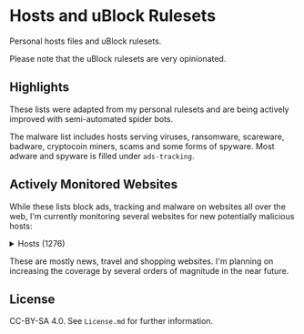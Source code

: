 # Hosts and uBlock Rulesets

Personal hosts files and uBlock rulesets.

Please note that the uBlock rulesets are very opinionated.

## Highlights

These lists were adapted from my personal rulesets and are being actively improved with semi-automated spider bots.

The malware list includes hosts serving viruses, ransomware, scareware, badware, cryptocoin miners, scams and some forms of spyware. Most adware and spyware is filled under `ads-tracking`.

## Actively Monitored Websites

While these lists block ads, tracking and malware on websites all over the web, I'm currently monitoring several websites for new potentially malicious hosts:

<details>
    <summary>Hosts (1276)</summary>

    123contactform.com
    123formbuilder.com
    123milhas.com
    1337x.to
    1password.com
    3blue1brown.com
    500px.com
    707.pt
    9to5mac.com
    aa.com
    aa.net.uk
    aaas.org
    abc.net.au
    abcnews.go.com
    abilifymaintena.com
    abola.pt
    about.gitlab.com
    about.sourcegraph.com
    abuseipdb.com
    academia.edu
    accessibilityserver.org
    accounts.google.co.uk
    accounts.google.pt
    accounts.youtube.com
    acer.com
    acessibilidade.gov.pt
    acesso.gov.pt
    activobank.pt
    adaway.org
    addons.mozilla.org
    addtocalendar.com
    adobe.com
    adultswim.com
    adyen.com
    aeroflot.ru
    affirm.com
    airasia.com
    airbnb.co.uk
    airbnb.com
    airbnb.com.sg
    airbnb.pt
    aircanada.com
    airfrance.fr
    akamai.com
    alaskaair.com
    aldi.co.uk
    aldi.pt
    alexametrics.com
    alienvault.com
    aliexpress.com
    alipay.com
    aljazeera.com
    all-about-photo.com
    allegiantair.com
    allianzlife.com
    allsides.com
    alltrails.com
    allure.com
    ally.com
    altice-empresas.pt
    amadeus.com
    amadeus.net
    amazon.co.uk
    amazon.com
    amazon.com.br
    amazon.de
    amazon.es
    amazon.fr
    amazon.in
    ambicular.com
    americanairlines.co.uk
    anacom.pt
    anandtech.com
    anchor.fm
    androidauthority.com
    androidpolice.com
    antena3.com
    anyvan.com
    apache.org
    apachecon.com
    apai.org.pt
    apple.com
    appointmentthing.com
    apps.evozi.com
    appsecvillage.com
    architecturaldigest.com
    archive.org
    arewewebyet.org
    argenta.eu
    argos.co.uk
    army.mod.uk
    arstechnica.com
    art42.net
    asciinema.org
    asoftmurmur.com
    atlassian.com
    att.com
    audible.co.uk
    audible.com
    audiobooks.co.uk
    audiobooks.com
    autodesk.com
    autofoco.pt
    avatars.io
    aveva.com
    aviasales.ru
    aviva.co.uk
    aws.amazon.com
    azores.gov.pt
    backblaze.com
    baidu.com
    bancomundial.org
    bbc.co.uk
    bbc.com
    bbva.pe
    beatsbydre.com
    ben-evans.com
    bertrand.pt
    bing.com
    binvis.io
    bit.ly
    bitbucket.org
    bitly.com
    bitwarden.com
    blanchir-sp.net
    bleacherreport.com
    blender.org
    blockbuster.com
    blog.cloudflare.com
    blog.disqus.com
    blog.feedly.com
    blog.golang.org
    blog.google
    blog.moneysavingexpert.com
    blog.mozilla.org
    blog.unmind.com
    blogger.com
    blogspot.com
    bloomandwild.com
    bloomberg.com
    blueapron.com
    bluestacks.com
    bomcondutor.pt
    bonappetit.com
    booking.com
    boots.com
    booxi.com
    booxi.eu
    boston.com
    bostonglobe.com
    bot.land
    brilliant.org
    britishairways.com
    browsealoud.com
    browser-update.org
    browserstack.com
    bsideslisbon.org
    businessinsider.com
    buzzfeed.com
    buzzfeednews.com
    bytecodealliance.org
    cafe24.com
    calendar.google.com
    calzedonia.com
    caniuse.com
    caniuse.rs
    canva.com
    capitaloneshopping.com
    carbon.now.sh
    carbonmade.com
    careers.google.com
    careers.microsoft.com
    cars.com
    caseys.com
    casio-intl.com
    cbs.com
    cbsnews.com
    cctv.pt
    cdbaby.com
    cdiscount.com
    censys.io
    centex.com
    cgd.pt
    ch.hotels.com
    championat.com
    changelog.com
    cheapoair.com
    cheats.rs
    checkr.com
    chess.com
    chrome.google.com
    ciena.com
    cio.com
    cisco.com
    citibank.com.au
    claris.com
    clickup.com
    clockify.me
    cloudconvert.com
    cloudera.com
    cloudflare.com
    cloudflare.design
    cloudinary.com
    cmjornal.pt
    cnbc.com
    cnet.com
    cnn.com
    cntraveler.com
    codacy.com
    code.org
    codewars.com
    cognitoforms.com
    cogweb.pt
    cointelegraph.com
    colorbox.io
    commandlinefu.com
    commitstrip.com
    commoncrawl.org
    confraria.ap2si.org
    consumerreports.org
    contacts.google.com
    continente.pt
    cookpad.com
    coursera.org
    courses.edx.org
    covid.randox.com
    cox.com
    crane.aero
    crates.io
    creativecommons.org
    croma.com
    crowdin.com
    crt.sh
    crxcavator.io
    crypto.stanford.edu
    crypto101.io
    cryptohack.org
    cryptopals.com
    cs155.stanford.edu
    csdn.net
    csp-evaluator.withgoogle.com
    cssgridgarden.com
    ctt.pt
    cuf.pt
    curbed.com
    d3js.org
    dagospia.com
    dailymail.co.uk
    dailymotion.com
    dancres.github.io
    danielmiessler.com
    daraz.pk
    daringfireball.net
    darksky.net
    dash.cloudflare.com
    datadoghq.com
    datatracker.ietf.org
    de.foursquare.com
    de.hotels.com
    decathlon.co.uk
    deciem.com
    deepl.com
    defense.gov
    degiro.co.uk
    dehashed.com
    delta.com
    devdocs.io
    developer.android.com
    developer.mozilla.org
    developers.google.com
    developers.googleblog.com
    developers.whatismybrowser.com
    dezeen.com
    dezeenjobs.com
    dgs.pt
    dicionario.priberam.org
    dictionary.com
    digicert.com
    digitalocean.com
    digitaltrends.com
    dilbert.com
    dinheirovivo.pt
    discord.com
    discourse.org
    disqus.com
    dithering.fm
    dmca.com
    dn.pt
    dnb.com
    dnsdumpster.com
    dnsleaktest.com
    dnslytics.com
    dnsspy.io
    doaj.org
    doc.rust-lang.org
    docker.com
    docs.google.com
    docs.rs
    docusign.com
    domaintools.com
    doubleclick.net
    doutorfinancas.pt
    download.lineageos.org
    dpreview.com
    draw.io
    dreamhost.com
    drive.google.com
    dropbox.com
    drudgereport.com
    duckduckgo.com
    dunkindonuts.com
    dxomark.com
    easyeda.com
    easyjet.com
    easylist.to
    ebay.co.uk
    ebay.com
    ebookers.ch
    ebookers.com
    ebookers.de
    econlib.org
    economist.com
    ecustomeropinions.com
    edc.ca
    edition.cnn.com
    edreams.com
    edx.org
    eff.org
    emailprivacytester.com
    emirates.com
    emma-mattress.co.uk
    emma-sleep.co.uk
    empresashoje.pt
    en.gravatar.com
    en.m.wikipedia.org
    en.wikipedia.org
    engadget.com
    eonenergy.com
    epicurious.com
    eportugal.gov.pt
    eqinvestors.co.uk
    eschersket.ch
    espn.co.uk
    espn.com
    etrade.com
    etsy.com
    eu.playstation.com
    eu.puma.com
    europa.eu
    eventbrite.com
    ewg.org
    example.com
    excalidraw.com
    exercism.org
    expedia.at
    expedia.co.uk
    expedia.com
    expedia.de
    explainshell.com
    exponent.fm
    express.co.uk
    expresso-digital.pt
    expresso.pt
    f-droid.org
    fabricadestartups.com
    facebook.com
    fakespot.com
    fanboy.co.nz
    fandom.com
    farefirst.com
    fasterthanli.me
    fastmail.com
    fbcdn.net
    fca.pt
    fcbarcelona.com
    fcbarcelona.es
    fcm.unl.pt
    fct.pt
    fct.unl.pt
    feedly.com
    fifa.com
    figma.com
    filemaker.com
    firefox.com
    fisheyemagazine.fr
    fivethirtyeight.com
    flattr.com
    flexboxfroggy.com
    flickr.com
    flightaware.com
    flightics.com
    flightio.com
    flightradar24.com
    flyfrontier.com
    flypgs.com
    flytap.com
    fnac.pt
    fool.com
    forbes.com
    forestadmin.com
    formstack.com
    forum.xda-developers.com
    forwardemail.net
    foursquare.com
    foxbusiness.com
    foxnews.com
    foxsports.com
    fracz.com
    freedom.press
    freephonenum.com
    freetrade.io
    frida.re
    frontiersin.org
    frutafeia.pt
    fundacao.vodafone.pt
    fundingchoices.google.com
    g2.com
    gatsbyjs.com
    gatsbyjs.org
    gawker.com
    gchq.github.io
    geeksforgeeks.org
    getpostman.com
    getpushmonkey.com
    getweeklyupdate.com
    getzola.org
    gfycat.com
    ghost.org
    giftsear.ch
    gimp.org
    giphy.com
    gist.github.com
    gitbook.com
    gitcdn.xyz
    gitexplorer.com
    github.blog
    github.com
    github.community
    github.io
    gitlab.com
    gitter.im
    gizmodo.com
    glamour.com
    glamour.es
    glamourmagazine.co.uk
    glassdoor.co.uk
    glassdoor.com
    glazestock.com
    globalfree.net
    globalmediagroup.pt
    globo.com
    go.dev
    goal.com
    godaddy.com
    gofundme.com
    goindigo.in
    golang.org
    goo.gl
    goodreads.com
    google-analytics.com
    google.ca
    google.co.in
    google.co.uk
    google.com
    google.com.hk
    google.cz
    google.ie
    google.pt
    googleadservices.com
    googlepages.com
    googlesyndication.com
    googletagmanager.com
    googleusercontent.com
    googlevideo.com
    gov.uk
    gpathand.nhs.uk
    gq-magazine.co.uk
    gq.com
    gqportugal.pt
    grafana.com
    grammarly.com
    grapheneos.org
    graphicsprings.com
    gravatar.com
    greenhouse.io
    gsmarena.com
    gtdfh.branchable.com
    gtdfh.liw.fi
    gtmetrix.com
    guiadooeste.pt
    gulbenkian.pt
    gulfnews.com
    gumtree.com
    gutenberg.org
    haaretz.co.il
    haaretz.com
    hackaday.com
    hackerone.com
    hackerrank.com
    hackertarget.com
    hacks.mozilla.org
    hagglezon.com
    hardenize.com
    haskell.org
    hasura.io
    hcaptcha.com
    hellofresh.co.uk
    hellofresh.com
    help.instagram.com
    help.steampowered.com
    help.twitter.com
    hemingwayapp.com
    herbie.uwplse.org
    hermanmiller.com
    hetzner.com
    hire.google.com
    hl.co.uk
    home.kpmg
    homeaway.com
    homeaway.pt
    hoovers.com
    hosts-file.net
    hotels.com
    howsmyssl.com
    howtogeek.com
    hstspreload.org
    html5box.com
    httpbin.org
    https-rulesets.org
    httpstatuses.com
    httptoolkit.tech
    huffingtonpost.com
    huffpost.com
    humblebundle.com
    hwg.org
    hyperoptic.com
    iberia.com
    icomoon.io
    idealista.pt
    ieftimov.com
    ietf.org
    ifixit.com
    ijg.org
    ikea.com
    imagemagick.org
    imdb.com
    imovirtual.com
    imperial.ac.uk
    in.gov
    indeed.co.uk
    indeed.com
    independent.co.uk
    indiatoday.in
    indiehackers.com
    informa.com
    inquirer.com
    insect.sh
    insightexpressai.com
    instagram.com
    instant.page
    intensedebate.com
    intercom.com
    interviewcake.com
    interviewing.io
    intimissimi.com
    invaluable.com
    investor.vanguard.com
    investors.com
    iobit.com
    iol.pt
    ipfs.io
    ipinfo.io
    ipleak.net
    ipredictive.com
    islington.gov.uk
    isthereanydeal.com
    iwantmyname.com
    iz.ru
    jazzkeys.plan8.co
    jd.com
    jetblue.com
    jetstar.com
    jn.pt
    jobs.nhs.uk
    johnlewis.com
    joindiaspora.com
    joinhoney.com
    joinmastodon.org
    jornaldenegocios.pt
    jrvidal.github.io
    jsfiddle.net
    jsonwebtoken.io
    juntadeandalucia.es
    jvns.ca
    jwt.io
    kaleido.ai
    kayak.co.uk
    kayak.com
    kayak.pt
    keybase.io
    keybr.com
    khanacademy.org
    kickstarter.com
    kinja.com
    kitchenstories.com
    kiwi.com
    kiwico.com
    kriesi.at
    krisp.ai
    kuantokusta.pt
    lacounty.gov
    languagetool.org
    lasexta.com
    latam.com
    latestdeals.co.uk
    latimes.com
    lawsofux.com
    layoutit.com
    learnxinyminutes.com
    leetcode.com
    lennyletter.com
    lenscrafters.com
    letras.ulisboa.pt
    lettersofnote.com
    levels.fyi
    lexus.com
    lib.rs
    liberapay.com
    libgen.rs
    lichess.org
    lidel.pt
    lidl.co.uk
    lifesavvy.com
    lineageos.org
    linear.app
    linkedin.com
    linkfire.com
    live.com
    lnk.to
    lobste.rs
    logitech.com
    lufthansa.com
    lundbeck.com
    lusa.pt
    lwn.net
    m.activobank.pt
    m.facebook.com
    m.google.com
    m.olx.pt
    m.youtube.com
    macbooster.net
    macromedia.com
    magnumphotos.com
    mail.google.com
    mail.yandex.ru
    mailchimp.com
    mailgun.com
    mailinator.com
    maisfutebol.iol.pt
    malwarebytes.com
    malwaredomainlist.com
    manning.com
    maps.google.com
    maps.google.pt
    maps.windows.com
    marketingreportoptout.visa.com
    maruedr.com
    marugroup.net
    marumatchbox.com
    mashable.com
    mastercard.co.uk
    mastercard.com
    mastercard.pt
    matrix.org
    mattermost.com
    mattpalm.com
    mawdoo3.com
    mayoclinic.org
    mbasic.facebook.com
    mbna.ca
    mbway.pt
    mcdonalds.com
    mediawiki.org
    medicina.ulisboa.pt
    medium.com
    meet.jit.si
    meetup.com
    mendeley.com
    meo.pt
    merriam-webster.com
    meta.wikimedia.org
    metacafe.com
    metrolisboa.pt
    mic.com
    michael-noll.com
    microsoft.com
    microsoftonline.com
    migueldemoura.com
    miguelmoura.com
    miro.com
    mirror.co.uk
    mises.org
    mlive.com
    mobile.twitter.com
    modsecurity.org
    moey.pt
    momentjs.com
    momondo.co.uk
    momondo.com
    momondo.pt
    money.co.uk
    moneyfarm.com
    moneysavingexpert.com
    monkeyuser.com
    monster.com
    montepio.org
    monzo.com
    morganstanley.com
    moss.garden
    motionbox.io
    mozilla.org
    mr-blue.com
    mrblue.es
    mrhandyman.com
    msn.com
    mulberry.com
    mullvad.net
    musclewiki.com
    myshopify.com
    n-gate.com
    nab.com.au
    namesilo.com
    nationalreview.com
    nationwide.co.uk
    nature.com
    nautil.us
    naver.com
    nbc.com
    nbcnews.com
    ncbi.nlm.nih.gov
    ndclondon.com
    nejm.org
    nestle.com
    net-a-porter.com
    netflix.com
    netflix.de
    netlify.com
    news.ycombinator.com
    newyorker.com
    nhs.uk
    nih.gov
    nintendo.com
    nj.com
    njal.la
    nobelprize.org
    notebookchat.com
    notebookcheck.com
    notebookcheck.net
    noticiasaominuto.com
    nowtv.it
    npr.org
    nunomoura.com
    nutrimento.pt
    nvidia.com
    nyaa.si
    nydailynews.com
    nymag.com
    nypost.com
    nytimes.com
    oaknorth.co.uk
    oaknorth.com
    observador.pt
    observatory.mozilla.org
    octopus.energy
    oculus.com
    office.com
    office365.com
    ohdear.app
    ohdearapp.com
    okezone.com
    olx.pt
    oneplus.com
    onetravel.com
    open.spotify.com
    openai.com
    opengapps.org
    openlibrary.org
    openrent.co.uk
    openstack.org
    openstreetmap.org
    opentable.com
    openvim.com
    openweathermap.org
    openweb.com
    openwrt.org
    opinionstage.com
    oracle.com
    orbitz.com
    ordemdospsicologos.pt
    otempo.pt
    otx.alienvault.com
    outlook.live.com
    overleaf.com
    owm.io
    oxide.computer
    pa.gov
    pactor.pt
    pages.github.com
    panasonic.com
    panasonic.net
    panda.tv
    patreon.com
    pay.google.com
    paypal.com
    payscale.com
    pcdiga.com
    pearlevision.com
    pearlevisioneyecare.com
    peeringdb.com
    peppercarrot.com
    petapixel.com
    pewinternet.org
    pewresearch.org
    pexels.com
    pfizer.com
    pgl.yoyo.org
    photopea.com
    photos.google.com
    pi-hole.net
    picsum.photos
    pingodoce.pt
    pinterest.com
    pinterest.pt
    pitchfork.com
    pixabay.com
    pixeldungeon.fandom.com
    placeholder.com
    plainenglish.co.uk
    play.golang.org
    play.rust-lang.org
    plos.org
    plus.google.com
    poeditor.com
    pole-emploi.fr
    politico.com
    portal.azores.gov.pt
    portaldasfinancas.gov.pt
    portswigger.net
    portugal.gov.pt
    positivessl.com
    possiblerust.com
    post-gazette.com
    postman.com
    postmarkapp.com
    pplware.sapo.pt
    practical-go-lessons.com
    premierleague.com
    privacyshield.gov
    privacytools.io
    privatebin.net
    privateinternetaccess.com
    probely.com
    producthunt.com
    profiler.firefox.com
    projectifi.io
    promotorres.pt
    propublica.org
    protonmail.com
    provincial.com
    prowritingaid.com
    prozis.com
    pscp.tv
    pt.godaddy.com
    pt.indeed.com
    pt.m.wikipedia.org
    public.com
    publiccom
    publico.pt
    pubmed.ncbi.nlm.nih.gov
    puma.com
    puretalkusa.com
    qatarairways.com
    qq.com
    queryfeed.net
    quizlet.com
    quora.com
    rainbowhunt.com
    raspberrypi.org
    realfavicongenerator.net
    reberhardt.com
    recurse.com
    redbull.com
    redbull.tv
    reddit.com
    rede-expressos.pt
    redhat.com
    refirmlabs.com
    regex101.com
    remax.pt
    remove.bg
    replit.com
    researchgate.net
    rethink.org
    reuters.com
    reviewgeek.com
    revolut.com
    rfc.fyi
    rightmove.co.uk
    robinhood.com
    roche.de
    rochehelse.no
    rogerebert.com
    rolex.com
    royallondon.com
    royalsociety.org
    royalsocietypublishing.org
    rsaltsjt.com
    rtp.pt
    rust-analyzer.github.io
    rust-fuzz.github.io
    rust-lang.org
    rust-unofficial.github.io
    rust.godbolt.org
    ryanair.com
    s7.ru
    salon.com
    samsung.com
    sapo.pt
    saudecuf.pt
    sbf5.com
    scholar.google.co.uk
    scholar.google.com
    scholar.google.pt
    sci-bay.org
    sci-hub.do
    science.org
    sciencedirect.com
    sciencemag.org
    scientificamerican.com
    scotiabank.com
    sdpnoticias.com
    searchcode.com
    seb.lt
    secure.vanguardinvestor.co.uk
    securityheaders.com
    securitytrails.com
    securityunlockedpodcast.com
    seekingalpha.com
    seg-social.pt
    self.com
    send.vis.ee
    sendgrid.com
    sephora.com
    sephora.fr
    shadow.tech
    sharesmagazine.co.uk
    shellcheck.net
    shl.com
    shodan.io
    sibs.com
    signal.org
    siteground.co.uk
    siteground.com
    skechers.com
    sketch.com
    sketchfab.com
    skiplagged.com
    sky.it
    skype.com
    skyscanner.com
    skyscanner.es
    skyscanner.it
    skyscanner.net
    skyscanner.pt
    skyscanner.ru
    skysports.com
    slack.com
    slate.com
    sleep.urbandroid.org
    slideshare.net
    sling.is
    smbc-comics.com
    smsreceivefree.com
    snowfl.com
    sns.gov.pt
    snusbase.com
    snyk.io
    soerad.com
    solarwinds.com
    solidpop.com
    sonarcloud.io
    sony.co.uk
    sony.eu
    soundcloud.com
    sourceforge.net
    sourcegraph.com
    southwest.com
    spareroom.co.uk
    speedtest.net
    spirit.com
    splitwise.com
    spot.im
    spotahome.com
    spotify.com
    squareup.com
    squoosh.app
    ssllabs.com
    stackoverflow.com
    standard.co.uk
    stanford.edu
    startpage.com
    startribune.com
    store.steampowered.com
    storycreatorapp.com
    stratechery.com
    streamlit.io
    stripe.com
    stumbleupon.com
    sunglasshut.com
    support.google.com
    support.mozilla.org
    support.signal.org
    support.steampowered.com
    swimlanes.io
    swtch.com
    symbolab.com
    symcb.com
    t.co
    tableplus.com
    tailscale.com
    taobao.com
    tarsnap.com
    tax.service.gov.uk
    taxscouts.com
    td.com
    teachyourselfcs.com
    teamflowhq.com
    teams.microsoft.com
    techbargains.com
    techcrunch.com
    technologyreview.com
    teenvogue.com
    telegraph.co.uk
    telephony.goog
    temp-mail.org
    tempo.co
    tempo.sapo.pt
    termux.com
    tesco.com
    tesla.com
    testingforall.org
    texthelp.com
    textslashplain.com
    thameswater.co.uk
    the-eye.eu
    theatlantic.com
    theblaze.com
    thecyberwire.com
    thedailybeast.com
    thedailywtf.com
    theguardian.com
    theintercept.com
    them.us
    themarker.com
    theoatmeal.com
    theonion.com
    thepiratebay.org
    theregister.co.uk
    theregister.com
    thesalarycalculator.co.uk
    thesaurus.com
    thesun.co.uk
    thetimes.co.uk
    theverge.com
    theweather.com
    thewirecutter.com
    thinkwithgoogle.com
    this-week-in-rust.org
    tiaa.org
    tiempo.com
    tiffosi.com
    tiktok.com
    timberland.co.uk
    timberland.pt
    time.com
    timeforkids.com
    timeout.com
    timeout.pt
    tineye.com
    tio.run
    tiqcdn.com
    tldr.ostera.io
    tmall.com
    tmz.com
    tomsguide.com
    tomshardware.com
    topjohnwu.github.io
    touchpianist.com
    tour.golang.org
    tourofrust.com
    trading212.com
    tradingview.com
    tranco-list.eu
    transifex.com
    translate.google.com
    travelandleisure.com
    travelocity.com
    traveloka.com
    travelzoo.com
    trello.com
    tribunnews.com
    tripadvisor.co.uk
    tripadvisor.com
    tripadvisor.pt
    tripit.com
    triplebyte.com
    tropicalprice.com
    troyhunt.com
    tsf.pt
    tumblr.com
    turkishairlines.com
    turnitin.com
    tvi24.iol.pt
    twilio.com
    twitch.tv
    twitter.com
    twrp.me
    typelit.io
    ual.com
    ubi.com
    ubisoft.com
    udemy.com
    uevora.pt
    ui.com
    uk.camelcamelcamel.com
    uk.flightaware.com
    uk.godaddy.com
    uk.indeed.com
    uk.puma.com
    ukmeds.co.uk
    uky.edu
    ulisboa.pt
    uminho.pt
    underdog.io
    undraw.co
    uniplaces.com
    united.com
    unmind.com
    unsplash.com
    ups.com
    urbandictionary.com
    urbandictionary.store
    us.etrade.com
    usa.visa.com
    usanetwork.com
    usatoday.com
    usmagazine.com
    usnews.com
    uxchecklist.github.io
    vale.com
    vanguard.com
    vanguardinvestor.co.uk
    vanityfair.com
    vectorlogo.zone
    vice.com
    videoshub.com
    viewdns.info
    vikingline.fi
    vilanova.com
    vim-adventures.com
    vim.so
    vimeo.com
    virginmedia.com
    virustotal.com
    visa.co.uk
    visa.com
    visa.pt
    vk.com
    vodafone.pt
    voeazul.com.br
    voegol.com.br
    vogue.com
    vogue.es
    volaris.com
    vox.com
    vrbo.com
    vseigru.net
    vueling.com
    vulnerable.af
    vultr.com
    w3.org
    waitrose.com
    wallet.google.com
    washingtonexaminer.com
    washingtonpost.com
    wassenaar.org
    wasteapp.pt
    watchtower.1password.com
    wattpad.com
    wave.webaim.org
    wayfair.co.uk
    weather.gov
    weatherspark.com
    weawow.com
    web.archive.org
    web.facebook.com
    web.stanford.edu
    web.whatsapp.com
    webaim.org
    webex.com
    webflow.com
    webglearth.com
    webhint.io
    webmd.com
    westernunion.com
    wetransfer.com
    whatismybrowser.com
    whatismyip.com
    whatismyipaddress.com
    whatsapp.com
    whatsinthebox.tv
    which.co.uk
    whitehouse.gov
    whoer.net
    whois.domaintools.com
    wigle.net
    wiki.alopex.li
    wikibuy.com
    wikihow.com
    wikimedia.org
    wikipedia.org
    windowsupdate.com
    wired.com
    wireguard.com
    wise.com
    wise.jobs
    wix.com
    wizardzines.com
    wizzair.com
    wmg.com
    womensecret.com
    wook.pt
    wordpress.com
    wordpress.org
    workable.com
    worldbank.org
    worldmarket.com
    wormhole.app
    worten.pt
    wsj.com
    wufoo.com
    wyndhamhotels.com
    xda-developers.com
    xinhuanet.com
    xkcd.com
    yahoo.com
    yandex.ru
    yatra.com
    yoast.com
    youinvest.co.uk
    youtu.be
    youtube.com
    ytimg.com
    yves-rocher.be
    yves-rocher.pt
    yvesrocherusa.com
    zara.com
    zdnet.com
    zen.co.uk
    zendesk.co.uk
    zendesk.com
    zhanqi.tv
    zomato.com
    zoom.us
    zoopla.co.uk
    zscaler.com
</details>

These are mostly news, travel and shopping websites. I'm planning on increasing the coverage by several orders of magnitude in the near future.

## License

CC-BY-SA 4.0. See `License.md` for further information.
